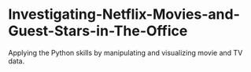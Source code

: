 # Investigating-Netflix-Movies-and-Guest-Stars-in-The-Office
Applying the Python skills by manipulating and visualizing movie and TV data.
